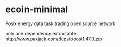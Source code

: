 # ecoin-minimal

Posix energy data task trading open source network

only one dependency extractable http://www.paxjack.com/deps/boost1.47.0.zip
